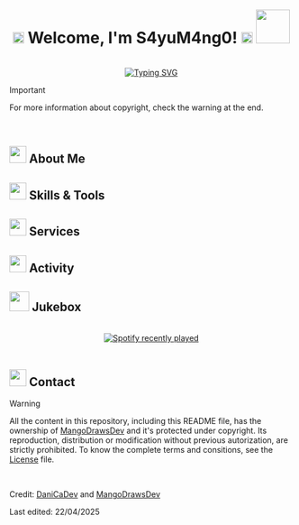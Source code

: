 <!--
**MangoDrawsDev/MangoDrawsDev** is a ✨ _special_ ✨ repository because its `README.md` (this file) appears on your GitHub profile.

Here are some ideas to get you started:

- 🔭 I’m currently working on ...
- 🌱 I’m currently learning ...
- 👯 I’m looking to collaborate on ...
- 🤔 I’m looking for help with ...
- 💬 Ask me about ...
- 📫 How to reach me: ...
- 😄 Pronouns: ...
- ⚡ Fun fact: ...
-->

<!--
! fjkdhg
* fhfjg
// hkdshgd
TODO djsljl
-->

<!-- *
  //Greeting + warning about warning at the end
  about me?
  skills and tools 
  spam €€€
  stats?
  snake / pacman (choose one)
  music (panda de cotillas)
  redes sociales (insta + tiktok(?))
  Warning!!
* -->

<!-- *Header with name* -->
<h1 align="center">
  <b>
    <img src="https://media0.giphy.com/media/v1.Y2lkPTc5MGI3NjExYmdzcTYzZmRmdjB0eDg2aDRjamRucWdmb3kyMDYybzIxbmhyZmtvdyZlcD12MV9pbnRlcm5hbF9naWZfYnlfaWQmY3Q9cw/hghd3BFJGuWYpIiWGb/giphy.gif" width="20">
    Welcome, I'm S4yuM4ng0!
    <img src="https://media0.giphy.com/media/v1.Y2lkPTc5MGI3NjExYmdzcTYzZmRmdjB0eDg2aDRjamRucWdmb3kyMDYybzIxbmhyZmtvdyZlcD12MV9pbnRlcm5hbF9naWZfYnlfaWQmY3Q9cw/hghd3BFJGuWYpIiWGb/giphy.gif" width="20">
  </b>

  <img src="https://media0.giphy.com/media/v1.Y2lkPTc5MGI3NjExdmJ5eDNydmpxczEzNjY4NG1ueGFlZ3QyczM1ZDB6d2tscG0zYmM4OCZlcD12MV9pbnRlcm5hbF9naWZfYnlfaWQmY3Q9cw/kBZ212yGzFaxgkSIKW/giphy.gif" width="60">
</h1>

<br>

<!-- Moving text from Typing-SVG website -->
<div align="center">
  <a href="https://git.io/typing-svg">
    <img src="https://readme-typing-svg.demolab.com?font=Caveat&size=30&pause=1000&color=00A160&center=true&vCenter=true&width=435&lines=Have+a+look+and+get+to+know+me!;You+can+check+my+socials+too..." alt="Typing SVG" />
  </a>
</div>

<!-- *Attention about warning at the end* -->
> [!IMPORTANT]
> For more information about copyright, check the warning at the end.

<br>

<!-- *"About Me" section* -->
<h2>
  <b>
    <img src="https://media4.giphy.com/media/v1.Y2lkPTc5MGI3NjExdHh6ejB3dWx2OXcyYmlhanNrdm5qOHJvcWoyNGhtb3RkaHN4d2JnMSZlcD12MV9pbnRlcm5hbF9naWZfYnlfaWQmY3Q9cw/60WcGA7PcpqB53IxNf/giphy.gif" width="30">
    About Me
  </b>
</h2>

<!-- *"Skills & Tools" section* -->
<h2>
  <b>
    <img src="https://media4.giphy.com/media/v1.Y2lkPTc5MGI3NjExdHh6ejB3dWx2OXcyYmlhanNrdm5qOHJvcWoyNGhtb3RkaHN4d2JnMSZlcD12MV9pbnRlcm5hbF9naWZfYnlfaWQmY3Q9cw/60WcGA7PcpqB53IxNf/giphy.gif" width="30">
    Skills & Tools
  </b>
</h2>

<!-- *"Comissions/Brushes" section* -->
<h2>
  <b>
    <img src="https://media4.giphy.com/media/v1.Y2lkPTc5MGI3NjExdHh6ejB3dWx2OXcyYmlhanNrdm5qOHJvcWoyNGhtb3RkaHN4d2JnMSZlcD12MV9pbnRlcm5hbF9naWZfYnlfaWQmY3Q9cw/60WcGA7PcpqB53IxNf/giphy.gif" width="30">
    Services
  </b>
</h2>

<!-- *"Stats" section* -->
<h2>
  <b>
    <img src="https://media4.giphy.com/media/v1.Y2lkPTc5MGI3NjExdHh6ejB3dWx2OXcyYmlhanNrdm5qOHJvcWoyNGhtb3RkaHN4d2JnMSZlcD12MV9pbnRlcm5hbF9naWZfYnlfaWQmY3Q9cw/60WcGA7PcpqB53IxNf/giphy.gif" width="30">
    Activity
  </b>
</h2>

<!-- *"Music" section* -->
<h2>
  <b>
    <img src="https://media0.giphy.com/media/v1.Y2lkPTc5MGI3NjExb2dtMmJ5Z3VoN2pmd2Fwcnl3NGIybjdnNnNmM3pocWM0MjQweWN6dyZlcD12MV9pbnRlcm5hbF9naWZfYnlfaWQmY3Q9cw/LNOZoHMI16ydtQ8bGG/giphy.gif" width="35">
    Jukebox
  </b>
</h2>

<br>

<div align="center">
  <a href="https://open.spotify.com/user/316jkmkrvwgggwyq7iwkyqau2kxm">
    <img src="https://spotify-recently-played-readme.vercel.app/api?user=316jkmkrvwgggwyq7iwkyqau2kxm&count=5" alt="Spotify recently played"  />
  </a>
</div>

<br>

<!-- *"Contact" section* -->
<h2>
  <b>
    <img src="https://media4.giphy.com/media/v1.Y2lkPTc5MGI3NjExdHh6ejB3dWx2OXcyYmlhanNrdm5qOHJvcWoyNGhtb3RkaHN4d2JnMSZlcD12MV9pbnRlcm5hbF9naWZfYnlfaWQmY3Q9cw/60WcGA7PcpqB53IxNf/giphy.gif" width="30">
    Contact
  </b>
</h2>

<!-- *Attention about copyright* -->
> [!WARNING]
> All the content in this repository, including this README file, has the ownership of [MangoDrawsDev](https://github.com/MangoDrawsDev) and it's protected under copyright. Its reproduction, distribution or modification without previous autorization, are strictly prohibited. To know the complete terms and consitions, see the [License]() file.

<br>

Credit: [DaniCaDev](https://github.com/DaniCaDev) and [MangoDrawsDev](https://github.com/MangoDrawsDev)

Last edited: 22/04/2025